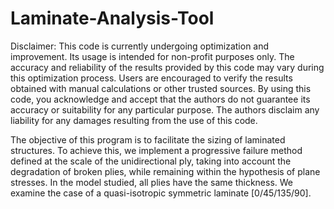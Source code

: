 # Laminate-Analysis-Tool
Disclaimer:
This code is currently undergoing optimization and improvement. Its usage is intended for non-profit purposes only. The accuracy and reliability of the results provided by this code may vary during this optimization process. Users are encouraged to verify the results obtained with manual calculations or other trusted sources. By using this code, you acknowledge and accept that the authors do not guarantee its accuracy or suitability for any particular purpose. The authors disclaim any liability for any damages resulting from the use of this code.

The objective of this program is to facilitate the sizing of laminated structures. To achieve this, we implement a progressive failure method defined at the scale of the unidirectional ply, taking into account the degradation of broken plies, while remaining within the hypothesis of plane stresses. In the model studied, all plies have the same thickness. We examine the case of a quasi-isotropic symmetric laminate [0/45/135/90].
